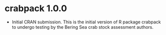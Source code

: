 # crabpack 1.0.0

-   Initial CRAN submission. This is the initial version of R package crabpack to undergo testing by the Bering Sea crab stock assessment authors.
